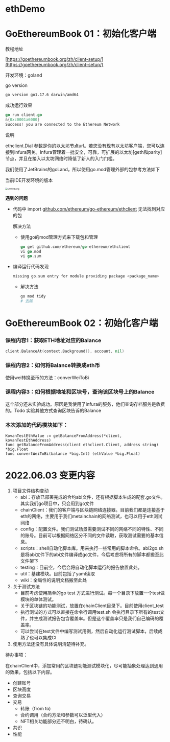 # ethDemo


# GoEthereumBook 01：初始化客户端

教程地址

[https://goethereumbook.org/zh/client-setup/](https://goethereumbook.org/zh/client-setup/)

开发环境：goland

go version

```bash
go version go1.17.6 darwin/amd64
```

成功运行效果
```go
go run client.go
&{0xc0001a6000}
Success! you are connected to the Ethereum Network
```

说明

ethclient.Dial 参数是你的以太坊节点url。若您没有现有以太坊客户端，您可以连接到infura网关。Infura管理着一批安全，可靠，可扩展的以太坊[geth和parity]节点，并且在接入以太坊网络时降低了新人的入门门槛。

我们使用了JetBrains的goLand，所以使用go.mod管理外部的包参考方法如下

当前IDE开发环境的版本

<img src="https://s2.loli.net/2022/05/28/RBx6jDHzeyKEfvb.png" alt="Untitled.png" style="zoom:45%;" />

**遇到的问题**

- 代码中 import [github.com/ethereum/go-ethereum/ethclient](http://github.com/ethereum/go-ethereum/ethclient) 无法找到对应的包
  
    解决方法
    
    - 使用go的mod管理方式来下载包和管理
      
        ```go
        go get github.com/ethereum/go-ethereum/ethclient
        vi go.mod
        vi go.sum
        ```
    
- 编译运行代码发现
  
    ```bash
    missing go.sum entry for module providing package <package_name>
    ```
    
    - 解决方法
      
        ```bash
        go mod tidy
        # 去除
        ```

# GoEthereumBook 02：初始化客户端

### 课程内容1：获取ETH地址对应的Balance

``` go
client.BalanceAt(context.Background(), account, nil)
```

### 课程内容2：如何将Balance转换成eth币

使用wei转换至币的方法：converWeiToBi

### 课程内容3：如何根据地址和区块号，查询该区块号上的Balance

这个部分还未实验成功。原因是我使用了infura的服务，他们查询存档服务是收费的。Todo 实验其他方式查询区块告诉的Balance

### 本次添加的代码模块如下：

```
KovanTestEthValue := getBalanceFromAddress(*client, kovanTestEthAddress)
func getBalanceFromAddress(client ethclient.Client, address string) *big.Float 
func convertWeiToBi(balance *big.Int) (ethValue *big.Float) 

```

# 2022.06.03 变更内容

1. 项目文件结构变动
   - abi：存放已部署完成的合约abi文件，还有根据脚本生成的配套.go文件。其实我们go项目中，只会用到go文件
   - chainClient：我们的客户端与区块链网络连接器。目前我们都是连接基于eth的网络，主要用于我们metainchain的网络测试，也可以用于eth测试网络
   - config：配置文件。我们测试场景需要测试不同的网络不同的特性、不同的账号。目前可以根据网络区分不同的文件读取，获取测试需要的基本信息。
   - scripts：shell自动化脚本库。用来执行一些常用的脚本命令。abi2go.sh 是将abi文件下的abi文件编译成go文件，今后考虑将所有的脚本都搬至此文件架下
   - testing：目前空，今后会将自动化脚本运行的报告放置此处。
   - util：基建模块。目前包括了yaml读取
   - wiki：全局性的说明文档搬至此处
2. 关于测试方法
   - 目前考虑使用简单的go test 方式进行测试。每一个目录下放置一个test做模块的单体测试。
   - 关于区块链的功能测试，放置在chainClient目录下。目前使用client_test
   - 执行测试的方式可以直接在命令行调用test.sh 会执行目录下所有的test文件，并生成测试报告包含覆盖率。但是这个覆盖率只是我们自己编码的覆盖率。
   - 可以尝试在test文件中编写测试用例，然后自动化运行测试脚本，后续成熟了也可以集成CI
3. 使用方法还没有具体说明清楚待补充。

待办事项：

在chainClient中，添加常用的区块链功能测试模块化，尽可能抽象处理达到通用的效果，包括以下内容。

- 创建账号
- 区块高度
- 查询交易
- 交易
  - 转账（from to) 
  - 合约调用（合约方法和参数可以泛型代入）
  - NFT相关功能部分还不明白，待确认。
- 共识
- 性能

​	
